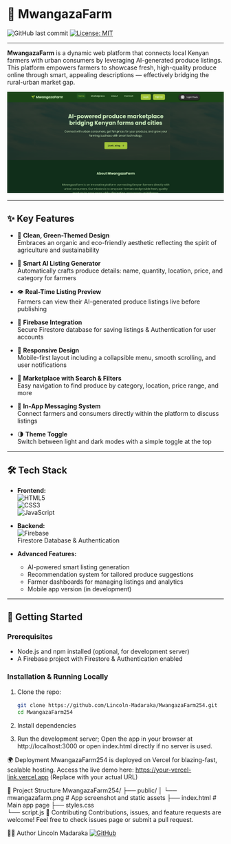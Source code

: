 # 🌿 MwangazaFarm

![GitHub last commit](https://img.shields.io/github/last-commit/Lincoln-Madaraka/MwangazaFarm254)
[![License: MIT](https://img.shields.io/badge/License-MIT-green.svg)](LICENSE)

---

**MwangazaFarm** is a dynamic web platform that connects local Kenyan farmers with urban consumers by leveraging AI-generated produce listings. This platform empowers farmers to showcase fresh, high-quality produce online through smart, appealing descriptions — effectively bridging the rural-urban market gap.

![MwangazaFarm Screenshot](public/mwangazafarm.png)

---

## ✨ Key Features

- 🌱 **Clean, Green-Themed Design**  
  Embraces an organic and eco-friendly aesthetic reflecting the spirit of agriculture and sustainability

- 🤖 **Smart AI Listing Generator**  
  Automatically crafts produce details: name, quantity, location, price, and category for farmers

- 👁️ **Real-Time Listing Preview**  
  Farmers can view their AI-generated produce listings live before publishing

- 🔐 **Firebase Integration**  
  Secure Firestore database for saving listings & Authentication for user accounts

- 📱 **Responsive Design**  
  Mobile-first layout including a collapsible menu, smooth scrolling, and user notifications

- 🔎 **Marketplace with Search & Filters**  
  Easy navigation to find produce by category, location, price range, and more

- 💬 **In-App Messaging System**  
  Connect farmers and consumers directly within the platform to discuss listings

- 🌗 **Theme Toggle**  
  Switch between light and dark modes with a simple toggle at the top

---

## 🛠️ Tech Stack

- **Frontend:**  
  ![HTML5](https://img.shields.io/badge/-HTML5-E34F26?logo=html5&logoColor=white)  
  ![CSS3](https://img.shields.io/badge/-CSS3-1572B6?logo=css3&logoColor=white)  
  ![JavaScript](https://img.shields.io/badge/-JavaScript-F7DF1E?logo=javascript&logoColor=black)

- **Backend:**  
  ![Firebase](https://img.shields.io/badge/-Firebase-FFCA28?logo=firebase&logoColor=black)  
  Firestore Database & Authentication

- **Advanced Features:**  
  - AI-powered smart listing generation  
  - Recommendation system for tailored produce suggestions  
  - Farmer dashboards for managing listings and analytics  
  - Mobile app version (in development)

---

## 🚀 Getting Started

### Prerequisites

- Node.js and npm installed (optional, for development server)
- A Firebase project with Firestore & Authentication enabled

### Installation & Running Locally

1. Clone the repo:

   ```bash
   git clone https://github.com/Lincoln-Madaraka/MwangazaFarm254.git
   cd MwangazaFarm254
2. Install dependencies
3. Run the development server;
Open the app in your browser at http://localhost:3000 or open index.html directly if no server is used.

🌍 Deployment
MwangazaFarm254 is deployed on Vercel for blazing-fast, scalable hosting.
Access the live demo here:
https://your-vercel-link.vercel.app (Replace with your actual URL)

📂 Project Structure
MwangazaFarm254/
├── public/
│   └── mwangazafarm.png         # App screenshot and static assets
├── index.html                   # Main app page
├── styles.css     
└── script.js
🤝 Contributing
Contributions, issues, and feature requests are welcome! Feel free to check issues page or submit a pull request.

👨‍💻 Author
Lincoln Madaraka
[![GitHub](https://img.shields.io/badge/-@Lincoln--Madaraka-181717?logo=github)](https://github.com/Lincoln-Madaraka)